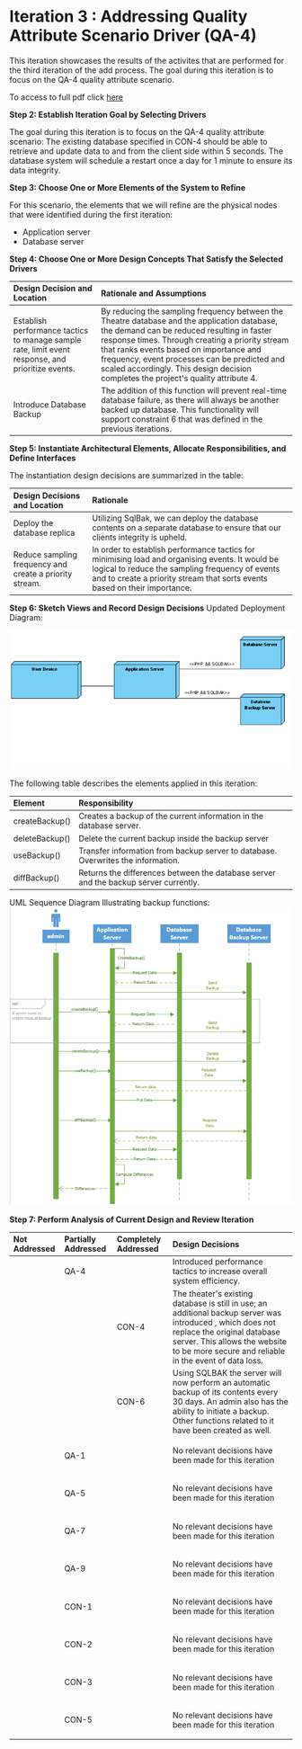 # Iteration 3 : Addressing Quality Attribute Scenario Driver (QA-4)
This iteration showcases the results of the activites that are performed for the third iteration of the add process. The goal during this iteration is to focus on the QA-4 quality attribute scenario.

To access to full pdf click [here](Iteration%203%20Final%20Project%20SOFE3650.pdf)


**Step 2: Establish Iteration Goal by Selecting Drivers**

The goal during this iteration is to focus on the QA-4 quality attribute scenario: The existing database specified in CON-4 should be able to retrieve and update data to and from the client side within 5 seconds. The database system will schedule a restart once a day for 1 minute to ensure its data integrity.

**Step 3: Choose One or More Elements of the System to Refine**

For this scenario, the elements that we will refine are the physical nodes that were identified during the first iteration:

- Application server 
- Database server

**Step 4: Choose One or More Design Concepts That Satisfy the Selected Drivers**


|**Design Decision and Location**|**Rationale and Assumptions** |
| :- | :- |
|Establish performance tactics to manage sample rate, limit event response, and prioritize events.|By reducing the sampling frequency between the Theatre database and the application database, the demand can be reduced resulting in faster response times.  Through creating a priority stream that ranks events based on importance and frequency, event processes can be predicted and scaled accordingly.  This design decision completes the project's quality attribute 4.|
|Introduce Database Backup|The addition of this function will prevent real-time database failure, as there will always be another backed up database.  This functionality will support constraint 6 that was defined in the previous iterations. |

**Step 5: Instantiate Architectural Elements, Allocate Responsibilities, and Define Interfaces**

The instantiation design decisions are summarized in the table:

|**Design Decisions and Location**|**Rationale**|
| :- | :- |
|Deploy the database replica |Utilizing SqlBak, we can deploy the database contents on a separate database to ensure that our clients integrity is upheld. |
|Reduce sampling frequency and create a priority stream. |In order to establish performance tactics for minimising load and organising events. It would be logical to reduce the sampling frequency of events and to create a priority stream that sorts events based on their importance. |



**Step 6: Sketch Views and Record Design Decisions**
Updated Deployment Diagram:  

![deployment](assets/updated%20Deployment%20Diagram.PNG)

The following table describes the elements applied in this iteration:

|**Element**|**Responsibility**|
| :- | :- |
|createBackup()|Creates a backup of the current information in the database server.|
|deleteBackup()|Delete the current backup inside the backup server|
|useBackup()|Transfer information from backup server to database. Overwrites the information.|
|diffBackup()|Returns the differences between the database server and the backup server currently.|



UML Sequence Diagram Illustrating backup functions:
![Sequence Diagram](assets/sequence%20diagram.PNG)


**Step 7: Perform Analysis of Current Design and Review Iteration**


|**Not Addressed**|**Partially Addressed**|**Completely Addressed**|**Design Decisions** |
| :- | :- | :- | :- |
||QA-4||Introduced performance tactics to increase overall system efficiency. |
|||CON-4|The theater's existing database is still in use; an additional backup server was introduced , which does not replace the original database server. This allows the website to be more secure and reliable in the event of data loss.|
|||CON-6|Using SQLBAK the server will now perform an automatic backup of its contents every 30 days. An admin also has the ability to initiate a backup. Other functions related to it have been created as well.|
||QA-1||<p></p><p>No relevant decisions have been made for this iteration</p>|
||QA-5||<p>No relevant decisions have been made for this iteration</p><p></p>|
||QA-7||<p>No relevant decisions have been made for this iteration</p><p></p>|
||QA-9||<p>No relevant decisions have been made for this iteration</p><p></p>|
||CON-1||<p>No relevant decisions have been made for this iteration</p><p></p>|
||CON-2||<p>No relevant decisions have been made for this iteration</p><p></p>|
||CON-3||<p>No relevant decisions have been made for this iteration</p><p></p>|
||CON-5||<p>No relevant decisions have been made for this iteration</p><p></p>|

